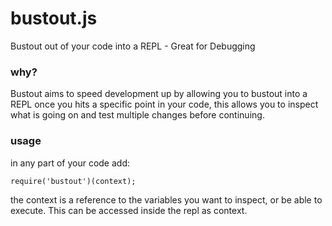 # bustout.js
Bustout out of your code into a REPL - Great for Debugging

### why?
Bustout aims to speed development up by allowing you to bustout into a REPL once you hits a specific point in your code, this allows you to inspect what is going on and test multiple changes before continuing.

### usage
in any part of your code add:

    require('bustout')(context);

the context is a reference to the variables you want to inspect, or be able to execute. This can be accessed inside the repl as context.


